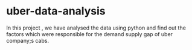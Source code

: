 # uber-data-analysis
In this project , we have analysed the data using python and find out the factors which were responsible for the demand supply gap of uber company;s cabs.
